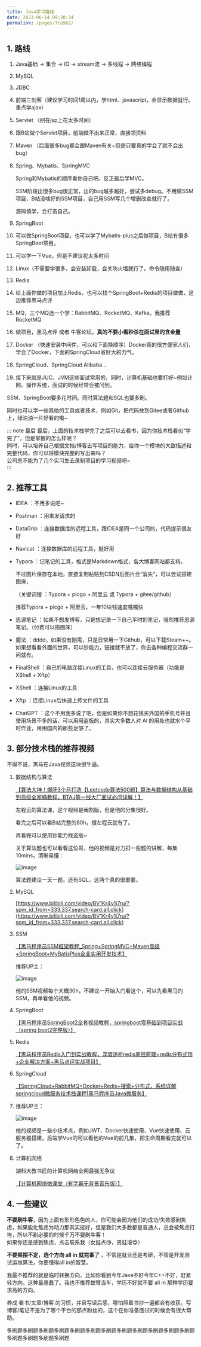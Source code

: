 ```yaml
---
title: Java学习路线
date: 2023-06-14 09:28:34
permalink: /pages/7ca562/
---
```


## 1. 路线

1. Java基础 -> 集合 -> IO -> stream流 -> 多线程 -> 网络编程

2. MySQL

3. JDBC

4. 前端三剑客（建议学习时间1周以内，学html、javascript，会显示数据就行。重点学ajax）

5. Servlet （别在jsp上花太多时间）

6. 跟B站做个Servlet项目，前端做不出来正常，直接领资料

7. Maven （后面很多bug都会跟Maven有关~但是只要真的学会了就不会出bug）

8. Spring、Mybatis、SpringMVC

   Spring和Mybatis的顺序看你自己吧。反正最后学MVC。

   SSM阶段出很多bug很正常，出的bug越多越好，尝试多debug。不用做SSM项目，B站没啥好的SSM项目，自己用SSM写几个增删改查就行了。

   源码慎学，会打击自己。

9. SpringBoot

10. 可以做SpringBoot项目，也可以学了Mybatis-plus之后做项目，B站有很多SpringBoot项目。

11. 可以学一下Vue，但是不建议花太多时间

12. Linux（不需要学很多，会安装卸载，会关防火墙就行了。命令随用随查）

13. Redis

14. 给上面你做的项目加上Redis，也可以找个SpringBoot+Redis的项目做做，这边推荐黑马点评

15. MQ，三个MQ选一个学：RabbitMQ、RocketMQ、Kafka。我推荐 RocketMQ

16. 做项目，黑马点评 或者 牛客论坛，**真的不要小看秒杀在面试里的含金量**

17. Docker （快速安装中间件，可以和下面换顺序）Docker真的很方便家人们，学会了Docker，下面的SpringCloud省好大的力气。

18. SpringCloud、SpringCloud Alibaba...

19. 接下来就是JUC、JVM这些面试常用的，同时，计算机基础也要打好~例如计网、操作系统，面试的时候经常会被问到。

SSM、SpringBoot要多花时间。同时算法题和SQL也要多刷。

同时也可以学一些其他的工具或者技术，例如Git，把代码放到Gitee或者Github上，绿油油一片好看的嘞~


::: note 最后
最后，上面的技术栈学完了之后可以去看书，因为你技术栈看似“学完了”，但是掌握的怎么样呢？  
同时，可以培养自己根据文档/博客去写项目的能力，给你一个模块的大致描述和完整代码，你可以将模块完整的写出来吗？  
公司总不能为了几个实习生去录制项目的学习视频吧~  
:::



## 2. 推荐工具

* IDEA ：不用多说吧~

* Postman ：用来发请求的

* DataGrip ：连接数据库的远程工具，跟IDEA是同一个公司的，代码提示很友好

* Navicat ：连接数据库的远程工具，挺好用

* Typora ：记笔记的工具，格式是Markdown格式，各大博客网站都支持。

  不过图片保存在本地，直接复制粘贴到CSDN后图片会“消失”，可以尝试搭建图床，

  （关键词搜 ：Typora + picgo + 阿里云 或 Typora + gitee/github）

  推荐Typora + picgo + 阿里云，一年10块钱速度嘎嘎快

* 思源笔记 ：如果不想发博客，只是想记录一下自己平时的笔记，强烈推荐思源笔记。（付费可以搭图床）

* 魔法 ：dddd，如果没有刚需，只是日常用一下Github，可以下载Steam++。如果想看看外面的世界，可以钞能力，链接就不放了，你去各种编程交流群一问就有。

* FinalShell ：自己的电脑连接Linux的工具，也可以连接云服务器（功能是XShell + Xftp）

* XShell ：连接Linux的工具

* Xftp ：连接Linux后快速上传文件的工具

* ChatGPT ：这个不用我多说了吧，但是如果你不想花钱买外国的手机号并且使用场景不多的话，可以用用盗版的，其实大多数人对 AI 的用处也就水个平时作业，用用国内的那些足够了。

## 3. 部分技术栈的推荐视频

不得不说，黑马在Java视频这块很牛逼。

1. 数据结构与算法

   [【算法大神！爆肝3个月打造【Leetcode算法500题】算法与数据结构从基础到高级全家桶教程，BTAJ等一线大厂面试必问详解！】]( https://www.bilibili.com/video/BV1Y3411J7J1/?share_source=copy_web&vd_source=1d9935400799240a10a2036e25bfe04e)

   左程云的算法课，这个视频是阉割版，但是他的分集很好。

   看完之后可以看B站完整的80h，搜左程云就有了。

   再看完可以使用钞能力找盗版~

   关于算法题也可以看看这位哥，他的视频是对力扣一些题的讲解，每集10mins，清晰易懂：

   ![image](https://typorehwf.oss-cn-chengdu.aliyuncs.com/image-20230602113855-ukcx5t2.png)

   算法题建议一天一题。还有SQL，这两个真的很重要。

2. MySQL

   [https://www.bilibili.com/video/BV1Kr4y1i7ru/?spm_id_from=333.337.search-card.all.click](https://www.bilibili.com/video/BV1Kr4y1i7ru/?spm_id_from=333.337.search-card.all.click)

3. SSM

   [【黑马程序员SSM框架教程_Spring+SpringMVC+Maven高级+SpringBoot+MyBatisPlus企业实用开发技术】]( https://www.bilibili.com/video/BV1Fi4y1S7ix/?share_source=copy_web&vd_source=1d9935400799240a10a2036e25bfe04e)

   推荐UP主：

   ![image](https://typorehwf.oss-cn-chengdu.aliyuncs.com/image-20230602112633-hrow070.png)

   他的SSM视频每个大概30h，不建议一开始入门看这个，可以先看黑马的SSM，再单看他的视频。

4. SpringBoot

   [【黑马程序员SpringBoot2全套视频教程，springboot零基础到项目实战（spring boot2完整版）】]( https://www.bilibili.com/video/BV15b4y1a7yG/?share_source=copy_web&vd_source=1d9935400799240a10a2036e25bfe04e)

5. Redis

   [【黑马程序员Redis入门到实战教程，深度透析redis底层原理+redis分布式锁+企业解决方案+黑马点评实战项目】]( https://www.bilibili.com/video/BV1cr4y1671t/?share_source=copy_web&vd_source=1d9935400799240a10a2036e25bfe04e)

6. SpringCloud

   [【SpringCloud+RabbitMQ+Docker+Redis+搜索+分布式，系统详解springcloud微服务技术栈课程|黑马程序员Java微服务】]( https://www.bilibili.com/video/BV1LQ4y127n4/?share_source=copy_web&vd_source=1d9935400799240a10a2036e25bfe04e)

7. 推荐UP主：

   ![image](https://typorehwf.oss-cn-chengdu.aliyuncs.com/image-20230602113407-zam3v1n.png)

   他的视频是一些小技术点，例如JWT、Docker快速使用、Vue快速使用、云服务器搭建，后端学Vue的可以看他的Vue的前几集，把生命周期看完就可以了。

8. 计算机网络

   湖科大教书匠的计算机网络全网最强无争议

   [【计算机网络微课堂（有字幕无背景音乐版）】]( https://www.bilibili.com/video/BV1c4411d7jb/?share_source=copy_web&vd_source=1d9935400799240a10a2036e25bfe04e)

## 4. 一些建议

**不要刷牛客**，因为上面有形形色色的人，你可能会因为他们的成功/失败感到焦虑，如果能化焦虑为动力那其实挺好，但是我们大多数都是普通人，总会被焦虑打垮，所以不到必要的时候千万不要刷牛客！  
如果你还是感到焦虑，点击联系我（女娃点😘，男娃滚😋）  

**不要摇摆不定，选个方向 all in 就完事了** ，不管是就业还是考研，不管是开发测试运维算法，你要懂得all in的智慧。

我最不推荐的就是临时转换方向，比如你看到今年Java不好今年C++不好，赶紧转方向。这种最愚蠢了。我也不推荐螳臂当车，学历不好就不要 all in 那种学历要求高的方向。

养成 看书/文章/博客 的习惯，并且写读后感，哪怕照着书抄一遍都会有收获。写博客/笔记不是为了哪个平台的那点粉丝的，这个在你准备面试的时候会有很大帮助。  

多刷题多刷题多刷题多刷题多刷题多刷题多刷题多刷题多刷题多刷题多刷题多刷题多刷题多刷题多刷题多刷题    

